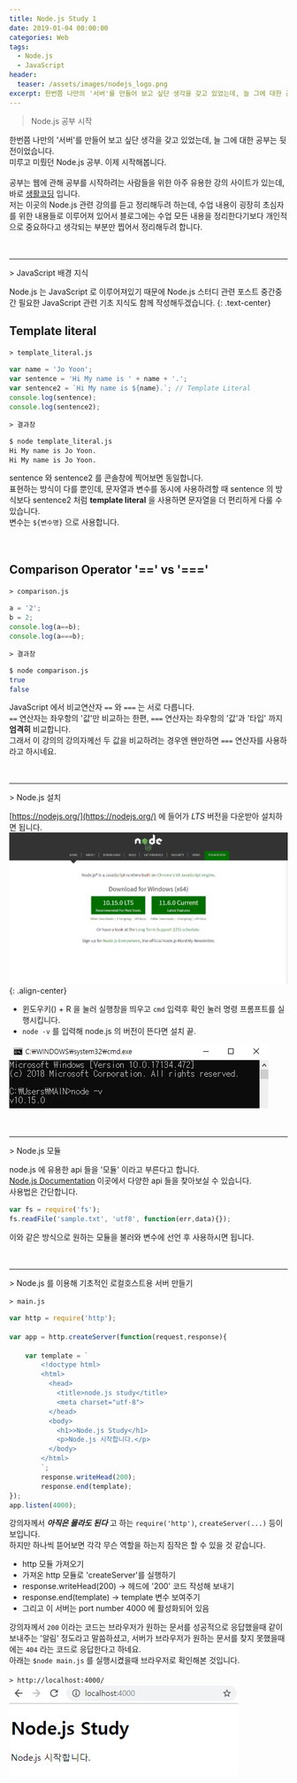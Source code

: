 ```yaml
---
title: Node.js Study 1
date: 2019-01-04 00:00:00
categories: Web
tags:
  - Node.js
  - JavaScript
header:
  teaser: /assets/images/nodejs_logo.png
excerpt: 한번쯤 나만의 '서버'를 만들어 보고 싶단 생각을 갖고 있었는데, 늘 그에 대한 공부는 뒷전이었습니다.<br> 미루고 미뤘던 Node.js 공부. 이제 시작해봅니다.<br>
---
```

> Node.js 공부 시작

한번쯤 나만의 '서버'를 만들어 보고 싶단 생각을 갖고 있었는데, 늘 그에 대한 공부는 뒷전이었습니다.<br>
미루고 미뤘던 Node.js 공부. 이제 시작해봅니다.<br>
<br>
공부는 웹에 관해 공부를 시작하려는 사람들을 위한 아주 유용한 강의 사이트가 있는데, 바로 [생활코딩](https://opentutorials.org/course/1) 입니다.<br>
저는 이곳의 Node.js 관련 강의를 듣고 정리해두려 하는데, 수업 내용이 굉장히 초심자를 위한 내용들로 이루어져 있어서 블로그에는 수업 모든 내용을 정리한다기보다 개인적으로 중요하다고 생각되는 부분만 찝어서 정리해두려 합니다.<br>
<br><br>
<hr>
> JavaScript 배경 지식

Node.js 는 JavaScript 로 이루어져있기 때문에 Node.js 스터디 관련 포스트 중간중간 필요한 JavaScript 관련 기초 지식도 함께 작성해두겠습니다.
{: .text-center}

## Template literal
`> template_literal.js`
```js
var name = 'Jo Yoon';
var sentence = 'Hi My name is ' + name + '.';
var sentence2 = `Hi My name is ${name}.`; // Template Literal
console.log(sentence);
console.log(sentence2);
```
`> 결과창`
```bash
$ node template_literal.js
Hi My name is Jo Yoon.
Hi My name is Jo Yoon.
```
sentence 와 sentence2 를 콘솔창에 찍어보면 동일합니다.<br>
표현하는 방식이 다를 뿐인데, 문자열과 변수를 동시에 사용하려할 때 sentence 의 방식보다 sentence2 처럼 **template literal** 을 사용하면 문자열을 더 편리하게 다룰 수 있습니다.<br>
변수는 `${변수명}` 으로 사용합니다.<br>
<br><br>
## Comparison Operator '==' vs '==='
`> comparison.js`
```js
a = '2';
b = 2;
console.log(a==b);
console.log(a===b);
```
`> 결과창`
```bash
$ node comparison.js
true
false
```
JavaScript 에서 비교연산자 `==` 와 `===` 는 서로 다릅니다.<br>
`==` 연산자는 좌우항의 '값'만 비교하는 한편, `===` 연산자는 좌우항의 '값'과 '타입' 까지 **엄격히** 비교합니다.<br>
그래서 이 강의의 강의자께선 두 값을 비교하려는 경우엔 왠만하면 `===` 연산자를 사용하라고 하시네요.<br>
<br><br>
<hr>
> Node.js 설치

[https://nodejs.org/](https://nodejs.org/) 에 들어가 *LTS* 버전을 다운받아 설치하면 됩니다.<br>
![nodejs.org](/assets/images/nodejs_org.PNG){: .align-center}
<br>
- 윈도우키(<i class="fab fa-windows"></i>) + R 을 눌러 실행창을 띄우고 `cmd` 입력후 확인 눌러 명령 프롬프트를 실행시킵니다.
- `node -v` 를 입력해 node.js 의 버전이 뜬다면 설치 끝.

![](/assets/images/nodejs_prompt.PNG)
<br>
<br><br>
<hr>
> Node.js 모듈

node.js 에 유용한 api 들을 '모듈' 이라고 부른다고 합니다.<br>
[Node.js Documentation](https://nodejs.org/dist/latest-v10.x/docs/api/) 이곳에서 다양한 api 들을 찾아보실 수 있습니다.<br>
사용법은 간단합니다.
```js
var fs = require('fs');
fs.readFile('sample.txt', 'utf8', function(err,data){});
```
이와 같은 방식으로 원하는 모듈을 불러와 변수에 선언 후 사용하시면 됩니다.<br>
<br><br>
<hr>
> Node.js 를 이용해 기초적인 로컬호스트용 서버 만들기

`> main.js`
```js
var http = require('http');

var app = http.createServer(function(request,response){

    var template = `
        <!doctype html>
        <html>
          <head>
            <title>node.js study</title>
            <meta charset="utf-8">
          </head>
          <body>
            <h1>>Node.js Study</h1>
            <p>Node.js 시작합니다.</p>
          </body>
        </html>
        `;
        response.writeHead(200);
        response.end(template);
});
app.listen(4000);
```
강의자께서 **_아직은 몰라도 된다_** 고 하는 `require('http')`, `createServer(...)` 등이 보입니다.<br>
하지만 하나씩 뜯어보면 각각 무슨 역할을 하는지 짐작은 할 수 있을 것 같습니다.<br>
- http 모듈 가져오기
- 가져온 http 모듈로 'createServer'를 실행하기
- response.writeHead(200) -> 헤드에 '200' 코드 작성해 보내기
- response.end(template) -> template 변수 보여주기
- 그리고 이 서버는 port number 4000 에 활성화되어 있음

강의자께서 `200` 이라는 코드는 브라우저가 원하는 문서를 성공적으로 응답했을때 같이 보내주는 '알림' 정도라고 말씀하셨고, 서버가 브라우저가 원하는 문서를 찾지 못했을때에는 `404` 라는 코드로 응답한다고 하네요.<br>
아래는 `$node main.js` 를 실행시켰을때 브라우저로 확인해본 것입니다.<br><br>
`> http://localhost:4000/`<br>
![](/assets/images/nodejs_start_browser.PNG)
<br><br>
